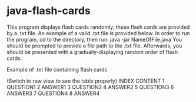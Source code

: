 # java-flash-cards

This program displays flash cards randomly, these flash cards are provided by a .txt file. An example of a valid .txt file is provided below. 
In order to run the program, cd to the directory, then run: java -jar NameOfFile.java 
You should be prompted to provide a file path to the .txt file. Afterwards, you should be presented with a gradually-displaying random order of flash cards. 

Example of .txt file containing flash cards

(Switch to raw view to see the table properly)
INDEX     CONTENT
1         QUESTION1
2         ANSWER1
3         QUESTION2
4         ANSWER2
5         QUESTION3
6         ANSWER3
7         QUESTION4
8         ANSWER4
